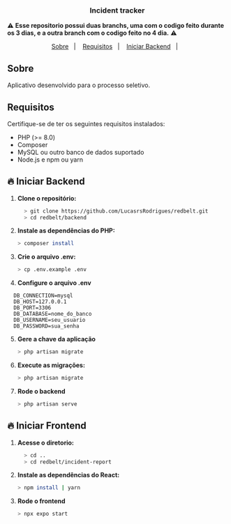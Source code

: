 <h3 align="center">
  Incident tracker
</h3>
⚠️ <strong>Esse repositorio possui duas branchs, uma com o codigo feito durante os 3 dias, e a outra branch com o codigo feito no 4 dia.</strong> ⚠️

<p align="center">
  <a href="#rocket-sobre">Sobre</a>&nbsp;&nbsp;&nbsp;|&nbsp;&nbsp;&nbsp;
  <a href="#fire-requisios">Requisitos</a>&nbsp;&nbsp;&nbsp;|&nbsp;&nbsp;&nbsp;
  <a href="#fire-iniciar-backend">Iniciar Backend</a>&nbsp;&nbsp;&nbsp;|&nbsp;&nbsp;&nbsp;
</p>

## Sobre
Aplicativo desenvolvido para o processo seletivo.

## Requisitos
Certifique-se de ter os seguintes requisitos instalados:

- PHP (>= 8.0)
- Composer
- MySQL ou outro banco de dados suportado
- Node.js e npm ou yarn


## 🔥 Iniciar Backend

1. **Clone o repositório:**
   ```bash
     > git clone https://github.com/LucasrsRodrigues/redbelt.git
     > cd redbelt/backend
   ```
2. **Instale as dependências do PHP:**
   ```bash
   > composer install
   ```
3. **Crie o arquivo .env:**
   ```bash
   > cp .env.example .env
   ```
4. **Configure o arquivo .env**
  ```env
    DB_CONNECTION=mysql
    DB_HOST=127.0.0.1
    DB_PORT=3306
    DB_DATABASE=nome_do_banco
    DB_USERNAME=seu_usuario
    DB_PASSWORD=sua_senha
  ```
5. **Gere a chave da aplicação**
   ```bash
   > php artisan migrate
   ```
6. **Execute as migrações:**
   ```bash
   > php artisan migrate
   ```
 7. **Rode o backend**
    ```bash
    > php artisan serve
    ```
## 🔥 Iniciar Frontend

1. **Acesse o diretorio:**
   ```bash
     > cd ..
     > cd redbelt/incident-report
   ```
2. **Instale as dependências do React:**
   ```bash
   > npm install | yarn
   ```
3. **Rode o frontend**
    ```bash
    > npx expo start
    ```
    
